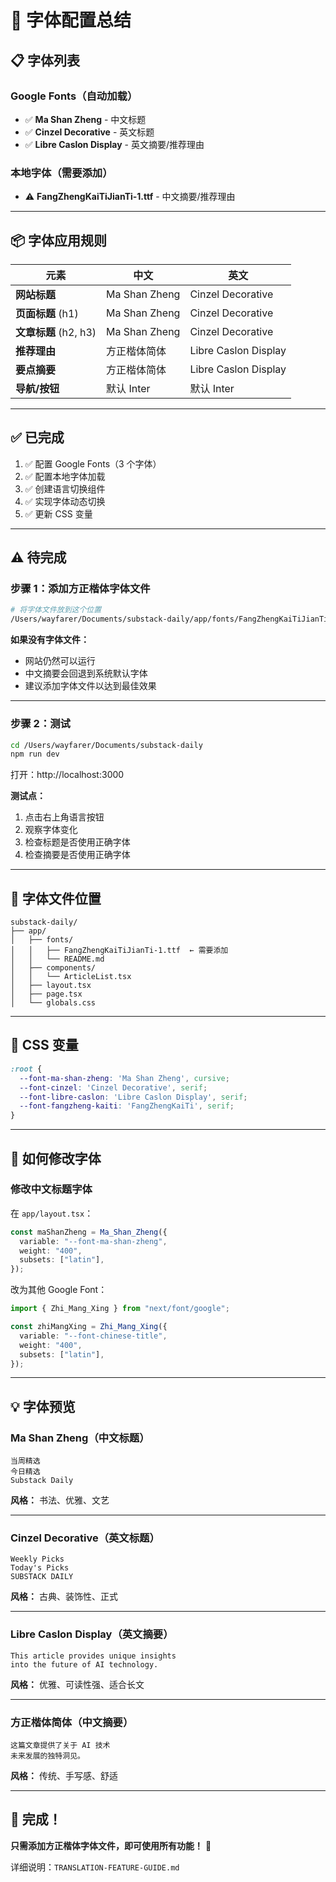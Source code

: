 # 🎨 字体配置总结

## 📋 字体列表

### Google Fonts（自动加载）
- ✅ **Ma Shan Zheng** - 中文标题
- ✅ **Cinzel Decorative** - 英文标题
- ✅ **Libre Caslon Display** - 英文摘要/推荐理由

### 本地字体（需要添加）
- ⚠️ **FangZhengKaiTiJianTi-1.ttf** - 中文摘要/推荐理由

---

## 📦 字体应用规则

| 元素 | 中文 | 英文 |
|------|------|------|
| **网站标题** | Ma Shan Zheng | Cinzel Decorative |
| **页面标题** (h1) | Ma Shan Zheng | Cinzel Decorative |
| **文章标题** (h2, h3) | Ma Shan Zheng | Cinzel Decorative |
| **推荐理由** | 方正楷体简体 | Libre Caslon Display |
| **要点摘要** | 方正楷体简体 | Libre Caslon Display |
| **导航/按钮** | 默认 Inter | 默认 Inter |

---

## ✅ 已完成

1. ✅ 配置 Google Fonts（3 个字体）
2. ✅ 配置本地字体加载
3. ✅ 创建语言切换组件
4. ✅ 实现字体动态切换
5. ✅ 更新 CSS 变量

---

## ⚠️ 待完成

### 步骤 1：添加方正楷体字体文件

```bash
# 将字体文件放到这个位置
/Users/wayfarer/Documents/substack-daily/app/fonts/FangZhengKaiTiJianTi-1.ttf
```

**如果没有字体文件：**
- 网站仍然可以运行
- 中文摘要会回退到系统默认字体
- 建议添加字体文件以达到最佳效果

---

### 步骤 2：测试

```bash
cd /Users/wayfarer/Documents/substack-daily
npm run dev
```

打开：http://localhost:3000

**测试点：**
1. 点击右上角语言按钮
2. 观察字体变化
3. 检查标题是否使用正确字体
4. 检查摘要是否使用正确字体

---

## 🎯 字体文件位置

```
substack-daily/
├── app/
│   ├── fonts/
│   │   ├── FangZhengKaiTiJianTi-1.ttf  ← 需要添加
│   │   └── README.md
│   ├── components/
│   │   └── ArticleList.tsx
│   ├── layout.tsx
│   ├── page.tsx
│   └── globals.css
```

---

## 📝 CSS 变量

```css
:root {
  --font-ma-shan-zheng: 'Ma Shan Zheng', cursive;
  --font-cinzel: 'Cinzel Decorative', serif;
  --font-libre-caslon: 'Libre Caslon Display', serif;
  --font-fangzheng-kaiti: 'FangZhengKaiTi', serif;
}
```

---

## 🔧 如何修改字体

### 修改中文标题字体

在 `app/layout.tsx`：

```typescript
const maShanZheng = Ma_Shan_Zheng({
  variable: "--font-ma-shan-zheng",
  weight: "400",
  subsets: ["latin"],
});
```

改为其他 Google Font：

```typescript
import { Zhi_Mang_Xing } from "next/font/google";

const zhiMangXing = Zhi_Mang_Xing({
  variable: "--font-chinese-title",
  weight: "400",
  subsets: ["latin"],
});
```

---

## 💡 字体预览

### Ma Shan Zheng（中文标题）
```
当周精选
今日精选
Substack Daily
```
**风格：** 书法、优雅、文艺

---

### Cinzel Decorative（英文标题）
```
Weekly Picks
Today's Picks
SUBSTACK DAILY
```
**风格：** 古典、装饰性、正式

---

### Libre Caslon Display（英文摘要）
```
This article provides unique insights 
into the future of AI technology.
```
**风格：** 优雅、可读性强、适合长文

---

### 方正楷体简体（中文摘要）
```
这篇文章提供了关于 AI 技术
未来发展的独特洞见。
```
**风格：** 传统、手写感、舒适

---

## 🎉 完成！

**只需添加方正楷体字体文件，即可使用所有功能！** 🚀

详细说明：`TRANSLATION-FEATURE-GUIDE.md`

